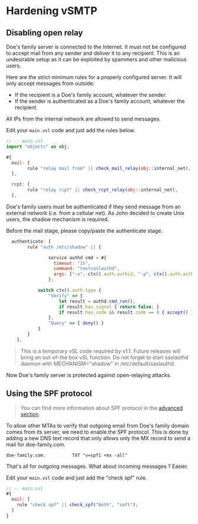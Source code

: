 # Hardening vSMTP

## Disabling open relay

Doe's family server is connected to the Internet. It must not be configured to accept mail from any sender and deliver it to any recipient. This is an undesirable setup as it can be exploited by spammers and other malicious users.

Here are the strict minimum rules for a properly configured server. It will only accept messages from outside:

- If the recipient is a Doe's family account, whatever the sender.
- If the sender is authenticated as a Doe's family account, whatever the recipient.

All IPs from the internal network are allowed to send messages.

Edit your `main.vsl` code and just add the rules below.

```javascript
// -- main.vsl
import "objects" as obj;

#{
  mail: [
        rule "relay mail from" || check_mail_relay(obj::internal_net),
  ],

  rcpt: [
        rule "relay rcpt" || check_rcpt_relay(obj::internal_net),
  ],
```

Doe's family users must be authenticated if they send message from an external network (i.e. from a cellular net). As John decided to create Unix users, the shadow mechanism is required.

Before the mail stage, please copy/paste the authenticate stage.

```javascript
  authenticate: [
        rule "auth /etc/shadow" || {

                service authd cmd = #{
                  timeout: "1s",
                  command: "testsaslauthd",
                  args: ["-u", ctx().auth.authid, "-p", ctx().auth.authpass]
                };

            switch ctx().auth.type {
                "Verify" => {
                    let result = authd.cmd_run();
                    if result.has_signal { return false; }
                    if result.has_code && result.code == 0 { accept() } else { deny() }
                },
                "Query" => { deny() }
            }
        }
    ],
```

> This is a temporary vSL code required by v1.1. Future releases will bring an out-of-the box vSL function. Do not forget to start saslauthd daemon with MECHANISM="shadow" in /etc/default/saslauthd.

Now Doe's family server is protected against open-relaying attacks.


## Using the SPF protocol

> You can find more information about SPF protocol in the [advanced section].

[advanced section]: ../../advanced/eam/spf.md

To allow other MTAs to verify that outgoing email from Doe's family domain comes from its server, we need to enable the SPF protocol. This is done by adding a new DNS text record that only allows only the MX record to send a mail for doe-family.com.

```shell
doe-family.com.          TXT "v=spf1 +mx -all"
```

That's all for outgoing messages. What about incoming messages ? Easier.

Edit your `main.vsl` code and just add the "check spf" rule.

```javascript
// -- main.vsl
#{
  mail: [
    rule "check spf" || check_spf("both", "soft");
  ]
}
```
